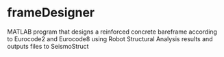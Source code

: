 # frameDesigner
  MATLAB program that designs a reinforced concrete bareframe according to Eurocode2 and Eurocode8 using Robot Structural Analysis results and outputs files to SeismoStruct
